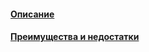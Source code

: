#### [Описание](description/description.md)
#### [Преимущества и недостатки](pros-and-cons/pros-and-cons.md)
